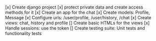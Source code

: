 [x] Create django project
[x] protect private data and create access methods for it
[x] Create an app for the chat
[x] Create models: Profile, Message
[x] Configure urls: /user/profile, /user/history, /chat
[x] Create views: chat, history and profile
[] Create basic HTMLs for the views
[x] Handle sessions:	use the token
[] Create testing suite: Unit tests and functionality tests